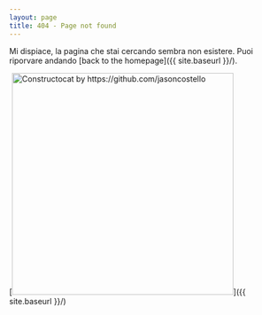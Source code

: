 ```yaml
---
layout: page
title: 404 - Page not found
---
```


Mi dispiace, la pagina che stai cercando sembra non esistere. Puoi riporvare andando [back to the homepage]({{ site.baseurl }}/).

[<img src="{{ site.baseurl }}/images/404.jpg" alt="Constructocat by https://github.com/jasoncostello" style="width: 400px;"/>]({{ site.baseurl }}/)

